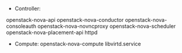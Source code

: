 
- Controller:

openstack-nova-api
openstack-nova-conductor 
openstack-nova-consoleauth
openstack-nova-novncproxy
openstack-nova-scheduler
openstack-nova-placement-api
httpd

- Compute:
openstack-nova-compute
libvirtd.service

